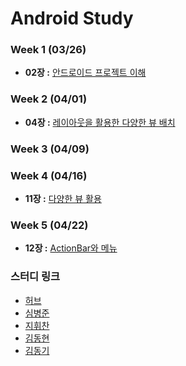 # Android Study

### Week 1 (03/26)
- **02장 :** [안드로이드 프로젝트 이해](https://github.com/kdh-study/Android/blob/master/Chapter02.md)

### Week 2 (04/01)
- **04장 :** [레이아웃을 활용한 다양한 뷰 배치](https://github.com/kdh-study/Android/blob/master/Chapter04.md)

### Week 3 (04/09)

### Week 4 (04/16)
- **11장 :** [다양한 뷰 활용](https://github.com/kdh-study/Android/blob/master/Chapter11.md)

### Week 5 (04/22)
- **12장 :** [ActionBar와 메뉴](https://github.com/kdh-study/Android/blob/master/Chapter12.md)

### 스터디 링크 
- [허브](https://github.com/hotan486/android_study_)
- [심병준]( https://github.com/hotan486/android_study)
- [지휘찬](https://github.com/HwiChance/Android_Group_Study)
- [김동현](https://github.com/kdh-study/Android)
- [김동기](https://github.com/kdkrkwhr/android)
